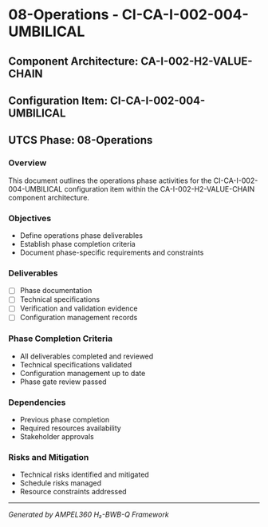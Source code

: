 # 08-Operations - CI-CA-I-002-004-UMBILICAL

## Component Architecture: CA-I-002-H2-VALUE-CHAIN
## Configuration Item: CI-CA-I-002-004-UMBILICAL
## UTCS Phase: 08-Operations

### Overview
This document outlines the operations phase activities for the CI-CA-I-002-004-UMBILICAL configuration item within the CA-I-002-H2-VALUE-CHAIN component architecture.

### Objectives
- Define operations phase deliverables
- Establish phase completion criteria
- Document phase-specific requirements and constraints

### Deliverables
- [ ] Phase documentation
- [ ] Technical specifications
- [ ] Verification and validation evidence
- [ ] Configuration management records

### Phase Completion Criteria
- All deliverables completed and reviewed
- Technical specifications validated
- Configuration management up to date
- Phase gate review passed

### Dependencies
- Previous phase completion
- Required resources availability
- Stakeholder approvals

### Risks and Mitigation
- Technical risks identified and mitigated
- Schedule risks managed
- Resource constraints addressed

---
*Generated by AMPEL360 H₂-BWB-Q Framework*
